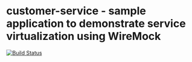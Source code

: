 # customer-service - sample application to demonstrate service virtualization using WireMock
[![Build Status](https://travis-ci.org/svc-virtualization-wiremock/customer-service.png)](https://travis-ci.org/svc-virtualization-wiremock/customer-service)